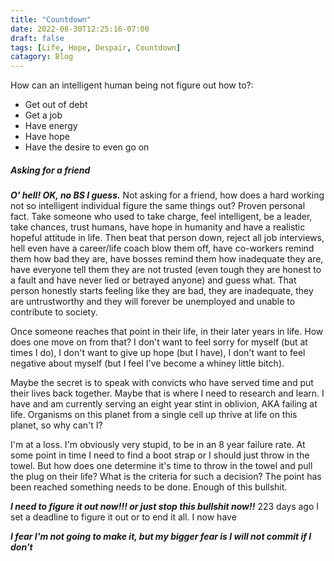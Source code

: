 ```yaml
---
title: "Countdown"
date: 2022-08-30T12:25:16-07:00
draft: false
tags: [Life, Hope, Despair, Countdown]
catagory: Blog
---
```

How can an intelligent human being not figure out how to?:
- Get out of debt
- Get a job
- Have energy
- Have hope
- Have the desire to even go on

##### Asking for a friend

***O' hell! OK, no BS I guess.*** Not asking for a friend, how does a hard working not so intelligent individual figure the same things out?  Proven personal fact. Take someone who used to take charge, feel intelligent, be a leader, take chances, trust humans, have hope in humanity and have a realistic hopeful attitude in life. Then beat that person down, reject all job interviews, hell even have a career/life coach blow them off, have co-workers remind them how bad they are, have bosses remind them how inadequate they are, have everyone tell them they are not trusted (even tough they are honest to a fault and have never lied or betrayed anyone) and guess what. That person honestly starts feeling like they are bad, they are inadequate, they are untrustworthy and they will forever be unemployed and unable to contribute to society. 

Once someone reaches that point in their life, in their later years in life. How does one move on from that? I don't want to feel sorry for myself (but at times I do), I don't want to give up hope (but I have), I don't want to feel negative about myself (but I feel I've become a whiney little bitch). 

Maybe the secret is to speak with convicts who have served time and put their lives back together.  Maybe that is where I need to research and learn. I have and am currently serving an eight year stint in oblivion, AKA failing at life. Organisms on this planet from a single cell up thrive at life on this planet, so why can't I?

I'm at a loss. I'm obviously very stupid, to be in an 8 year failure rate.  At some point in time I need to find a boot strap or I should just throw in the towel. But how does one determine it's time to throw in the towel and pull the plug on their life? What is the criteria for such a decision? The point has been reached something needs to be done. Enough of this bullshit. 

***I need to figure it out now!!! or just stop this bullshit now!!*** 223 days ago I set a deadline to figure it out or to end it all. I now have <!-- Display the countdown timer in an element -->
<p id="first"></p>

<script>
// Set the date we're counting down to
var countDownDate = new Date("Oct 17, 2022 03:37:25").getTime();

// Update the count down every 1 second
var x = setInterval(function() {

  // Get today's date and time
  var now = new Date().getTime();

  // Find the distance between now and the count down date
  var distance = countDownDate - now;

  // Time calculations for days, hours, minutes and seconds
  var days = Math.floor(distance / (1000 * 60 * 60 * 24));
  var hours = Math.floor((distance % (1000 * 60 * 60 * 24)) / (1000 * 60 * 60));
  var minutes = Math.floor((distance % (1000 * 60 * 60)) / (1000 * 60));
  var seconds = Math.floor((distance % (1000 * 60)) / 1000);

  // Display the result in the element with id="demo"
  document.getElementById("first").innerHTML = days + "d " + hours + "h "
  + minutes + "m " + seconds + "s ";

  // If the count down is finished, write some text
  if (distance < 0) {
    clearInterval(x);
    document.getElementById("first").innerHTML = "YEAR 9 EXPIRED";
  }
}, 1000);
</script>

***I fear I'm not going to make it, but my bigger fear is I will not commit if I don't***


